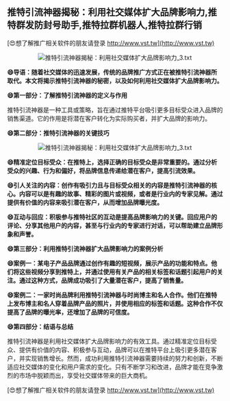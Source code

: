 ## **推特引流神器揭秘：利用社交媒体扩大品牌影响力,推特群发防封号助手,推特拉群机器人,推特拉群行销**

[😍想了解推广相关软件的朋友请登录 http://www.vst.tw](http://www.vst.tw)

 <center><img src="https://vst.tw/MP4/tuiguang/png/7.png" alt="推特引流神器揭秘：利用社交媒体扩大品牌影响力_3.txt"></center>

**😄导语：随着社交媒体的迅速发展，传统的品牌推广方式正在被推特引流神器所取代。本文将揭示推特引流神器的秘密，以及如何利用社交媒体扩大品牌影响力。**

**😄第一部分：了解推特引流神器的定义与作用**

推特引流神器是一种工具或策略，旨在通过推特平台吸引更多目标受众进入品牌的销售渠道。它的作用是将潜在客户转化为实际购买者，并扩大品牌的影响力。

**😄第二部分：推特引流神器的关键技巧**

 <center><img src="https://vst.tw/MP4/tuiguang/png/0.png" alt="推特引流神器揭秘：利用社交媒体扩大品牌影响力_3.txt"></center>

**😄精准定位目标受众：在推特上，选择正确的目标受众是非常重要的。通过分析受众的兴趣、行为和偏好，将品牌信息传递给潜在客户，提高引流效果。**

**😄引人关注的内容：创作有吸引力且与目标受众相关的内容是推特引流神器的核心。内容可以是有趣的故事、精彩的图片或视频，或者是行业内的专家见解。通过提供有价值的内容来吸引潜在客户，从而增加品牌曝光度。**

**😄互动与回应：积极参与推特社区的互动是提高品牌影响力的关键。回应用户的评论、分享其他用户的内容，甚至与行业内的专家进行对话，可以帮助建立品牌形象和声誉。**

**😄第三部分：利用推特引流神器扩大品牌影响力的案例分析**

**😄案例一：某电子产品品牌通过创作有趣的短视频，展示产品的功能和特点。他们将这些视频分享到推特上，并通过使用有关产品的相关标签和话题引起用户的关注。通过这种方式，品牌成功吸引了大量潜在客户，提高了销售量。**

**😄案例二：一家时尚品牌利用推特引流神器与时尚博主和名人合作。他们在推特上发布博主和名人穿着品牌产品的照片，并使用相应的标签和话题。这种合作不仅提高了品牌的曝光率，还增加了品牌的可信度。**

**😄第四部分：结语与总结**

推特引流神器是利用社交媒体扩大品牌影响力的有效工具。通过精准定位目标受众、提供有价值的内容、积极参与互动，品牌可以在推特平台上吸引更多潜在客户，并实现销售增长。然而，成功利用推特引流神器需要持续的努力和创新，不断适应社交媒体的变化和用户需求的变化。只有不断学习和改进，品牌才能在竞争激烈的市场中脱颖而出，享受社交媒体带来的巨大商机。

[😍想了解推广相关软件的朋友请登录 http://www.vst.tw](http://www.vst.tw)



